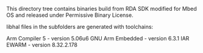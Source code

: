 This directory tree contains binaries build from RDA SDK modified for Mbed OS and released under Permissive Binary License.

libhal files in the subfolders are generated with toolchains:

Arm Compiler 5 - version 5.06u6
GNU Arm Embedded - version 6.3.1
IAR EWARM - version 8.32.2.178